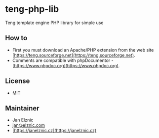teng-php-lib
============

Teng template engine PHP library for simple use

## How to
* First you must download an Apache/PHP extension from the web site [https://teng.sourceforge.net](https://teng.sourceforge.net).
* Comments are compatible with phpDocumentor - [https://www.phpdoc.org](https://www.phpdoc.org).

## License
* MIT

## Maintainer
* Jan Elznic
*  <jan@elznic.com>
* [https://janelznic.cz](https://janelznic.cz)
